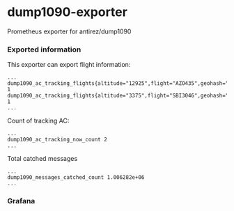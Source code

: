 # dump1090-exporter
Prometheus exporter for antirez/dump1090

### Exported information

This exporter can export flight information:

```
...
dump1090_ac_tracking_flights{altitude="12925",flight="AZO435",geohash="ucfdvxww1rwe",lat="55.369418",long="37.516313",squawk="2115"} 1
dump1090_ac_tracking_flights{altitude="3375",flight="SBI3046",geohash="ucfu6bps42j8",lat="55.591507",long="37.748441",squawk="3332"} 1
...
```

Count of tracking AC:

```
...
dump1090_ac_tracking_now_count 2
...
```

Total catched messages

```
...
dump1090_messages_catched_count 1.006282e+06
...
```

### Grafana

